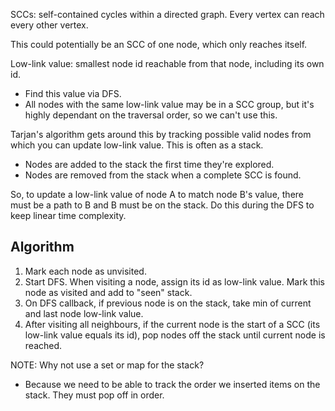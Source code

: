 SCCs: self-contained cycles within a directed graph. Every vertex can reach every other vertex.

This could potentially be an SCC of one node, which only reaches itself.

Low-link value: smallest node id reachable from that node, including its own id.
- Find this value via DFS.
- All nodes with the same low-link value may be in a SCC group, but it's highly dependant on the traversal order, so we can't use this.

Tarjan's algorithm gets around this by tracking possible valid nodes from which you can update low-link value. This is often as a stack.
- Nodes are added to the stack the first time they're explored.
- Nodes are removed from the stack when a complete SCC is found.

So, to update a low-link value of node A to match node B's value, there must be a path to B and B must be on the stack.
Do this during the DFS to keep linear time complexity.

## Algorithm
1. Mark each node as unvisited.
2. Start DFS. When visiting a node, assign its id as low-link value. Mark this node as visited and add to "seen" stack.
3. On DFS callback, if previous node is on the stack, take min of current and last node low-link value.
4. After visiting all neighbours, if the current node is the start of a SCC (its low-link value equals its id), pop nodes off the stack until current node is reached. 

NOTE: Why not use a set or map for the stack?
- Because we need to be able to track the order we inserted items on the stack. They must pop off in order.